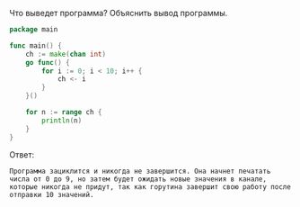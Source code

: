 Что выведет программа? Объяснить вывод программы.

```go
package main

func main() {
	ch := make(chan int)
	go func() {
		for i := 0; i < 10; i++ {
			ch <- i
		}
	}()

	for n := range ch {
		println(n)
	}
}
```

Ответ:
```
Программа зациклится и никогда не завершится. Она начнет печатать числа от 0 до 9, но затем будет ожидать новые значения в канале, которые никогда не придут, так как горутина завершит свою работу после отправки 10 значений.


```
